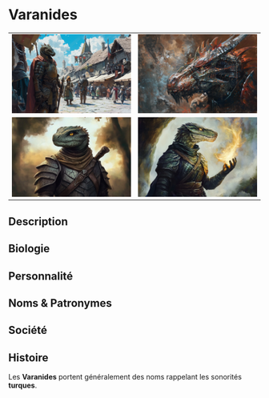 # Varanides
| | |
|-|-|
|![Varanide](../../../../_images/varanid_city_guard.png) |![Varanide](../../../../_images/edem_kurt.png) |
|![Varanide](../../../../_images/varanid_guard.png) |![Varanide](../../../../_images/varanid_wizard.png) |

## Description
## Biologie
## Personnalité
## Noms & Patronymes
## Société
## Histoire

Les **Varanides** portent généralement des noms rappelant les sonorités **turques**.